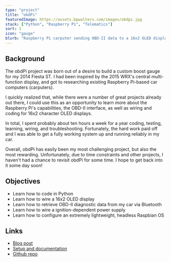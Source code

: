 ```yaml
---
type: "project"
title: "obdPi"
featuredImage: https://assets.bpwalters.com/images/obdpi.jpg
stack: ["Python", "Raspberry Pi", "Telematics"]
sort: 1
icon: "gauge"
blurb: "Raspberry Pi carputer sending OBD-II data to a 16x2 OLED display"
---
```


## Background

The obdPi project was born out of a desire to build a custom boost gauge for my 2014 Fiesta ST. I had been inspired by the 2015 WRX's central multi-function display, and got to researching existing Raspberry Pi-based car computers (carputers).

I quickly realized that, while there were a number of great projects already out there, I could use this as an opportunity to learn more about the Raspberry Pi's capabilities, the OBD-II interface, as well as wiring and coding for 16x2 character OLED displays.

In total, I spent probably about ten hours a week for a year coding, testing, learning, wiring, and troubleshooting. Fortunately, the hard work paid off and I was able to get a fully working system up and running reliably in my car.

Overall, obdPi has easily been my most challenging project, but also the most rewarding. Unfortunately, due to time constraints and other projects, I haven't had a chance to revisit obdPi for some time. I hope to get back into it some day soon!

## Objectives

* Learn how to code in Python
* Learn how to wire a 16x2 OLED display
* Learn how to retrieve OBD-II diagnostic data from my car via Bluetooth
* Learn how to wire a ignition-dependent power supply
* Learn how to configure an extremely lightweight, headless Raspbian OS

## Links

* [Blog post](https://bpwalters.com/blog/raspberry-pi-obd-ii-carputer/)
* [Setup and documentation](https://bendrick92.github.io/obdPi/)
* [Github repo](https://github.com/bendrick92/obdPi)